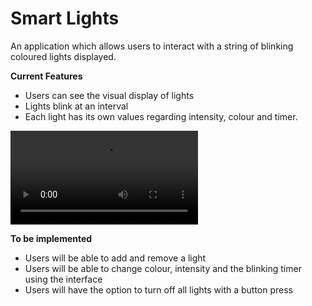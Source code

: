 # Smart Lights

An application which allows users to interact with a string of blinking coloured lights displayed. 

**Current Features**
- Users can see the visual display of lights
- Lights blink at an interval
- Each light has its own values regarding intensity, colour and timer. 

![](./media/lights.mov)

**To be implemented**
- Users will be able to add and remove a light
- Users will be able to change colour, intensity and the blinking timer using the interface
- Users will have the option to turn off all lights with a button press

